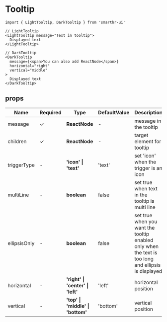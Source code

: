 # Tooltip

```tsx
import { LightTooltip, DarkTooltip } from 'smarthr-ui'

// LightTooltip
<LightTooltip message="Text in tooltip">
  Displayed text
</LightTooltip>

// DarkTooltip
<DarkTooltip
  message={<span>You can also add ReactNode</span>}
  horizontal="right"
  vertical="middle"
>
  Displayed text
</DarkTooltip>
```

## props

| Name         | Required | Type                                      | DefaultValue | Description                                                                                         |
| ------------ | -------- | ----------------------------------------- | ------------ | --------------------------------------------------------------------------------------------------- |
| message      | ✓        | **ReactNode**                             | -            | message in the tooltip                                                                              |
| children     | ✓        | **ReactNode**                             | -            | target element for tooltip                                                                          |
| triggerType  | -        | **'icon' &#124; 'text'**                  | 'text'       | set 'icon' when the trigger is an icon                                                              |
| multiLine    | -        | **boolean**                               | false        | set true when text in the tooltip is multi line                                                     |
| ellipsisOnly | -        | **boolean**                               | false        | set true when you want the tooltip enabled only when the text is too long and ellipsis is displayed |
| horizontal   | -        | **'right' &#124; 'center' &#124; 'left'** | 'left'       | horizontal position                                                                                 |
| vertical     | -        | **'top' &#124; 'middle' &#124; 'bottom'** | 'bottom'     | vertical position                                                                                   |
